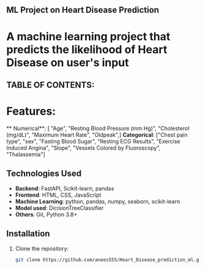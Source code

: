 ## ML Project on Heart Disease Prediction
# A machine learning project that predicts the likelihood of Heart Disease on user's input

## TABLE OF  CONTENTS:
# Features:
   ** Numerical**: [ "Age", "Resting Blood Pressure (mm Hg)", "Cholesterol (mg/dL)", "Maximum Heart Rate", "Oldpeak",]
    **Categorical**: ["Chest pain type", "sex", "Fasting Blood Sugar", "Resting ECG Results", "Exercise Induced Angina",                           "Slope", "Vessels Colored by Fluoroscopy", "Thalassemia"]

## Technologies Used
- **Backend**: FastAPI, Scikit-learn, pandas
- **Frontend**: HTML, CSS, JavaScript
- **Machine Learning**: python, pandas, numpy, seaborn, scikit-learn
- **Model used**: DicisionTreeClassifier
- **Others**: Git, Python 3.8+

## Installation
1. Clone the repository:
   ```bash
   git clone https://github.com/anees555/Heart_Disease_prediction_ml.git


    
